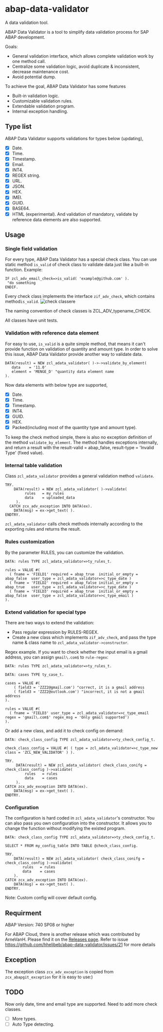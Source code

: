 # abap-data-validator
A data validation tool.

ABAP Data Validator is a tool to simplify data validation process for SAP ABAP development.

Goals:
* General validation interface, which allows complete validation work by one method call.
* Centralize some validation logic, avoid duplicate & inconsistent, decrease maintenance cost.
* Avoid potential dump.

To achieve the goal, ABAP Data Validator has some features
* Built-in validation logic.
* Customizable validation rules.
* Extendable validation program.
* Internal exception handling.

## Type list
ABAP Data Validator supports validations for types below (updating),
- [x] Date.
- [x] Time.
- [x] Timestamp.
- [x] Email.
- [x] INT4.
- [x] REGEX string.
- [x] URL.
- [x] JSON.
- [x] HEX.
- [x] IMEI.
- [x] GUID.
- [x] BASE64.
- [x] HTML (experimental).
And validation of mandatory, validate by reference data elements are also supported.

## Usage

### Single field validation 
For every type, ABAP Data Validator has a special check class. You can use static method `is_valid` of check class to validate data just like a built-in function. Example:
```abap
IF zcl_adv_email_check=>is_valid( 'example@github.com' ).
 "do something
ENDIF.
```
Every check class implements the interface `zif_adv_check`, which contains method`is_valid`.
![check classere](https://raw.githubusercontent.com/hhelibeb/abap-data-validator/master/doc/img/uml1.png)

The naming convention of check classes is ZCL_ADV_typename_CHECK.

All classes have unit tests.

### Validation with reference data element
For easy to use, `is_valid` is a quite simple method, that means it can't provide function on validation of quantity and amount type. In order to solve this issue, ABAP Data Validator provide another way to validate data.
```abap
DATA(result) = NEW zcl_adata_validator( )->->validate_by_element(
   data    = '11.0'
   element = 'MENGE_D' "quantity data element name
).
```
Now data elements with below type are supported,
- [x] Date.
- [x] Time.
- [x] Timestamp.
- [x] INT4.
- [x] GUID.
- [x] HEX.
- [x] Packed(including most of the quantity type and amount type).

To keep the check method simple, there is also no exception definition of the method `validate_by_element`. The method handles exceptions internally, and return a result with the result-valid = abap_false, result-type = 'Invalid Type' (fixed value).

### Internal table validation
Class `zcl_adata_validator` provides a general validation method `validate`. 
```abap
TRY.
    DATA(result) = NEW zcl_adata_validator( )->validate(
         rules   = my_rules
         data    = uploaded_data
     ).
  CATCH zcx_adv_exception INTO DATA(ex).
    DATA(msg) = ex->get_text( ).
ENDTRY.    
```
`zcl_adata_validator` calls check methods internally according to the exporting rules and returns the result.

### Rules customization
By the parameter RULES, you can customize the validation.
```abap
DATA: rules TYPE zcl_adata_validator=>ty_rules_t.

rules = VALUE #(
  ( fname = 'FIELD1' required = abap_true  initial_or_empty = abap_false  user_type = zcl_adata_validator=>c_type_date )
  ( fname = 'FIELD2' required = abap_false initial_or_empty = abap_true   user_type = zcl_adata_validator=>c_type_date )
  ( fname = 'FIELD3' required = abap_true  initial_or_empty = abap_false  user_type = zcl_adata_validator=>c_type_email )
).
```
### Extend validation for special type
There are two ways to extend the validation:
* Pass regular expression by RULES-REGEX.
* Create a new class which implements `zif_adv_check`, and pass the type name & class name to `zcl_adata_validator->constructor`.

Regex example. If you want to check whether the input email is a gmail address, you can assign `gmail\.com$` to `rule-regex`:

```abap
DATA: rules TYPE zcl_adata_validator=>ty_rules_t.

DATA: cases TYPE ty_case_t.

cases = VALUE #(
    ( field3 = 'ZZZ2@gmail.com') "correct, it is a gmail address
    ( field3 = 'ZZZ2@outlook.com') "incorrect, it is not a gmail address
).

rules = VALUE #(
  ( fname = 'FIELD3' user_type = zcl_adata_validator=>c_type_email regex = 'gmail\.com$' regex_msg = 'Only gmail supported')
).
```
Or add a new class, and add it to check config on demand: 
```abap
DATA: check_class_config TYPE zcl_adata_validator=>ty_check_config_t.

check_class_config = VALUE #( ( type = zcl_adata_validator=>c_type_new  class = 'ZCL_NEW_VALIDATOR' ) ).

TRY.
     DATA(result) = NEW zcl_adata_validator( check_class_conifg = check_class_config )->validate(
         rules   = rules
         data    = cases
     ).
CATCH zcx_adv_exception INTO DATA(ex).
    DATA(msg) = ex->get_text( ).
ENDTRY.
 ```
### Configuration 
The configuration is hard coded in `zcl_adata_validator`'s constructor. You can also pass you own configuration into the constructor. It allows you to change the function without modifying the existed program.

```abap
DATA: check_class_config TYPE zcl_adata_validator=>ty_check_config_t.

SELECT * FROM my_config_table INTO TABLE @check_class_config.

TRY.
    DATA(result) = NEW zcl_adata_validator( check_class_conifg = check_class_config )->validate(
        rules   = rules
        data    = cases
    ).
CATCH zcx_adv_exception INTO DATA(ex).
    DATA(msg) = ex->get_text( ).
ENDTRY.

```
Note: Custom config will cover default config.

## Requirment
ABAP Version: 740 SP08 or higher

For ABAP Cloud, there is another release which was contributed by ArneVanH. Please find it on the [Releases page](https://github.com/hhelibeb/abap-data-validator/releases). Refer to issue https://github.com/hhelibeb/abap-data-validator/issues/21 for more details

## Exception
The exception class `zcx_adv_exception` is copied from `zcx_abapgit_exception` for it is easy to use:)

## TODO
Now only date, time and email type are supported. Need to add more check classes.
- [ ] More types.
- [ ] Auto Type detecting.
